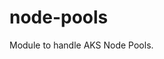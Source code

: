 # node-pools

Module to handle AKS Node Pools.

<!-- BEGINNING OF PRE-COMMIT-TERRAFORM DOCS HOOK -->
<!-- END OF PRE-COMMIT-TERRAFORM DOCS HOOK -->
